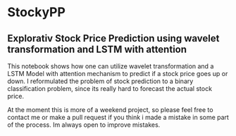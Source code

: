 # StockyPP
## Explorativ Stock Price Prediction using wavelet transformation and LSTM with attention

This notebook shows how one can utilize wavelet transformation and a LSTM Model with attention mechanism to predict if a stock price goes up or down.
I reformulated the problem of stock prediction to a binary classification problem, since its really hard to forecast the actual stock price.

At the moment this is more of a weekend project, so please feel free to contact me or make a pull request if you think i made a mistake in some part of the process. Im always open to improve mistakes.
